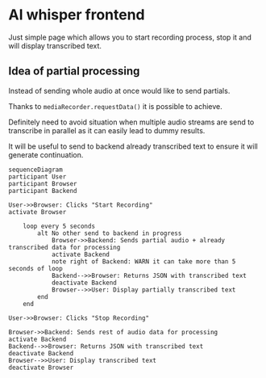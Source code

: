 # AI whisper frontend

Just simple page which allows you to start recording process, stop it and will display transcribed text.

## Idea of partial processing 

Instead of sending whole audio at once would like to send partials.

Thanks to `mediaRecorder.requestData()` it is possible to achieve.

Definitely need to avoid situation
when multiple audio streams are send to transcribe in parallel as it can easily lead to dummy results.

It will be useful to send to backend already transcribed text to ensure it will generate continuation. 

```mermaid
sequenceDiagram
participant User
participant Browser
participant Backend

User->>Browser: Clicks "Start Recording"
activate Browser

    loop every 5 seconds
        alt No other send to backend in progress
            Browser->>Backend: Sends partial audio + already transcribed data for processing
            activate Backend
            note right of Backend: WARN it can take more than 5 seconds of loop
            Backend-->>Browser: Returns JSON with transcribed text
            deactivate Backend
            Browser-->>User: Display partially transcribed text
        end
    end

User->>Browser: Clicks "Stop Recording"

Browser->>Backend: Sends rest of audio data for processing
activate Backend
Backend-->>Browser: Returns JSON with transcribed text
deactivate Backend
Browser-->>User: Display transcribed text
deactivate Browser

```

